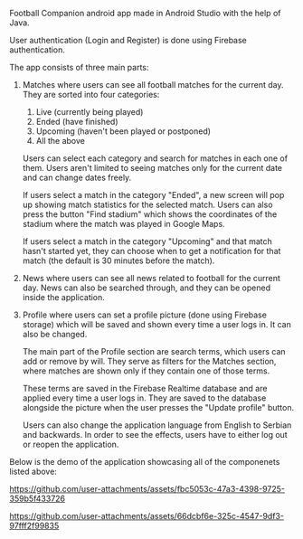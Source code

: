 Football Companion android app made in Android Studio with the help of Java.

User authentication (Login and Register) is done using Firebase authentication.

The app consists of three main parts:

1. Matches where users can see all football matches for the current day. They are sorted into four categories:
    1. Live (currently being played)
    2. Ended (have finished)
    3. Upcoming (haven't been played or postponed)
    4. All the above

    Users can select each category and search for matches in each one of them.
    Users aren't limited to seeing matches only for the current date and can change dates freely.

    If users select a match in the category "Ended", a new screen will pop up showing match statistics for the selected match. Users can also press the button "Find stadium" which shows the coordinates of the stadium where the match was played in Google Maps.

    If users select a match in the category "Upcoming" and that match hasn't started yet, they can choose when to get a notification for that match (the default is 30 minutes before the match).
   
2. News where users can see all news related to football for the current day. News can also be searched through, and they can be opened inside the application.

3. Profile where users can set a profile picture (done using Firebase storage) which will be saved and shown every time a user logs in. It can also be changed.

    The main part of the Profile section are search terms, which users can add or remove by will. They serve as filters for the Matches section, where matches are shown only if they contain one of those terms.
    
    These terms are saved in the Firebase Realtime database and are applied every time a user logs in. They are saved to the database alongside the picture when the user presses the "Update profile" button.
    
    Users can also change the application language from English to Serbian and backwards. In order to see the effects, users have to either log out or reopen the application.

Below is the demo of the application showcasing all of the componenets listed above:


https://github.com/user-attachments/assets/fbc5053c-47a3-4398-9725-359b5f433726




https://github.com/user-attachments/assets/66dcbf6e-325c-4547-9df3-97fff2f99835


